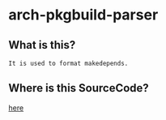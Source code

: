 # arch-pkgbuild-parser
## What is this?
    It is used to format makedepends.
## Where is this SourceCode?
[here](https://github.com/FascodeNet/arch-pkgbuild-parser/)
